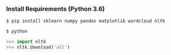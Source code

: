 ### Install Requirements (Python 3.6)
`$ pip install sklearn numpy pandas matplotlib wordcloud nltk`

`$ python`
```python
>>> import nltk
>>> nltk.download('all')
```
